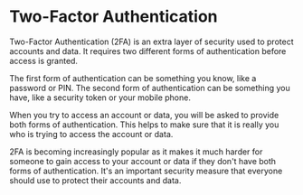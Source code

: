 # Two-Factor Authentication

Two-Factor Authentication (2FA) is an extra layer of security used to protect accounts and data. It requires two different forms of authentication before access is granted. 

The first form of authentication can be something you know, like a password or PIN. The second form of authentication can be something you have, like a security token or your mobile phone. 

When you try to access an account or data, you will be asked to provide both forms of authentication. This helps to make sure that it is really you who is trying to access the account or data. 

2FA is becoming increasingly popular as it makes it much harder for someone to gain access to your account or data if they don't have both forms of authentication. It's an important security measure that everyone should use to protect their accounts and data.
